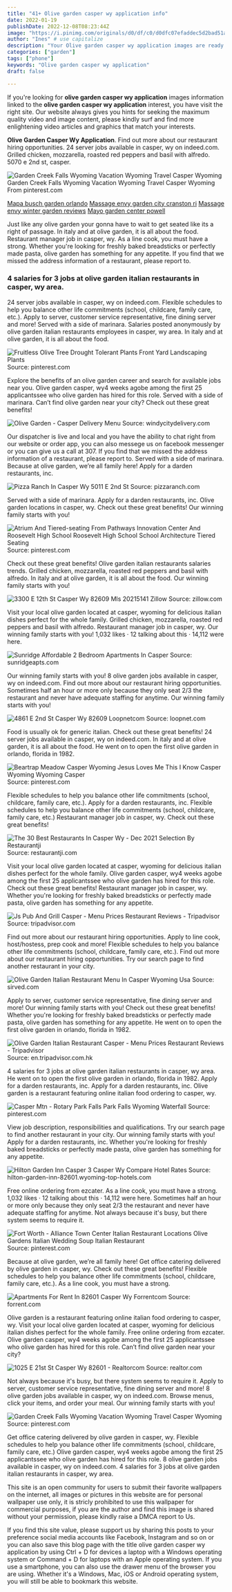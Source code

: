 ```yaml
---
title: "41+ Olive garden casper wy application info"
date: 2022-01-19
publishDate: 2022-12-08T08:23:44Z
image: "https://i.pinimg.com/originals/d0/df/c0/d0dfc07efaddec5d2bad51a0dbf7b23a.jpg"
author: "Ines" # use capitalize
description: "Your Olive garden casper wy application images are ready in this website. Olive garden casper wy application are a topic that is being searched for and liked by netizens today. You can Download the Olive garden casper wy application files here. Get all free photos and vectors."
categories: ["garden"]
tags: ["phone"]
keywords: "Olive garden casper wy application"
draft: false

---
```


If you're looking for **olive garden casper wy application** images information linked to the **olive garden casper wy application** interest, you have visit the right  site.  Our website always  gives you  hints  for seeking  the maximum  quality video and image  content, please kindly surf and find more enlightening video articles and graphics  that match your interests.

**Olive Garden Casper Wy Application**. Find out more about our restaurant hiring opportunities. 24 server jobs available in casper, wy on indeed.com. Grilled chicken, mozzarella, roasted red peppers and basil with alfredo. 5070 e 2nd st, casper.

![Garden Creek Falls Wyoming Vacation Wyoming Travel Casper Wyoming](https://i.pinimg.com/originals/d0/df/c0/d0dfc07efaddec5d2bad51a0dbf7b23a.jpg "Garden Creek Falls Wyoming Vacation Wyoming Travel Casper Wyoming")
Garden Creek Falls Wyoming Vacation Wyoming Travel Casper Wyoming From pinterest.com

[Mapa busch garden orlando](/mapa-busch-garden-orlando/)
[Massage envy garden city cranston ri](/massage-envy-garden-city-cranston-ri/)
[Massage envy winter garden reviews](/massage-envy-winter-garden-reviews/)
[Mayo garden center powell](/mayo-garden-center-powell/)

Just like any olive garden your gonna have to wait to get seated like its a right of passage. In italy and at olive garden, it is all about the food. Restaurant manager job in casper, wy. As a line cook, you must have a strong. Whether you&#039;re looking for freshly baked breadsticks or perfectly made pasta, olive garden has something for any appetite. If you find that we missed the address information of a restaurant, please report to.

### 4 salaries for 3 jobs at olive garden italian restaurants in casper, wy area.

24 server jobs available in casper, wy on indeed.com. Flexible schedules to help you balance other life commitments (school, childcare, family care, etc.). Apply to server, customer service representative, fine dining server and more! Served with a side of marinara. Salaries posted anonymously by olive garden italian restaurants employees in casper, wy area. In italy and at olive garden, it is all about the food.


![Fruitless Olive Tree Drought Tolerant Plants Front Yard Landscaping Plants](https://i.pinimg.com/originals/da/56/d5/da56d53f7c89dfac589b2bec0033d3a7.jpg "Fruitless Olive Tree Drought Tolerant Plants Front Yard Landscaping Plants")
Source: pinterest.com

Explore the benefits of an olive garden career and search for available jobs near you. Olive garden casper, wy4 weeks agobe among the first 25 applicantssee who olive garden has hired for this role. Served with a side of marinara. Can’t find olive garden near your city? Check out these great benefits!

![Olive Garden - Casper Delivery Menu](https://www.windycitydelivery.com/custom/Downtown-Casper-Aerial.jpg "Olive Garden - Casper Delivery Menu")
Source: windycitydelivery.com

Our dispatcher is live and local and you have the ability to chat right from our website or order app, you can also messege us on facebook messenger or you can give us a call at 307. If you find that we missed the address information of a restaurant, please report to. Served with a side of marinara. Because at olive garden, we’re all family here! Apply for a darden restaurants, inc.

![Pizza Ranch In Casper Wy 5011 E 2nd St](https://dynl.mktgcdn.com/p/EEO2iKYRlAGgJWMtzXjYcotDLjlKxbaQMLIeNu6JwQw/344x240.jpg "Pizza Ranch In Casper Wy 5011 E 2nd St")
Source: pizzaranch.com

Served with a side of marinara. Apply for a darden restaurants, inc. Olive garden locations in casper, wy. Check out these great benefits! Our winning family starts with you!

![Atrium And Tiered-seating From Pathways Innovation Center And Roosevelt High School Roosevelt High School School Architecture Tiered Seating](https://i.pinimg.com/originals/18/33/20/1833201ca99378782bc4154b35793001.jpg "Atrium And Tiered-seating From Pathways Innovation Center And Roosevelt High School Roosevelt High School School Architecture Tiered Seating")
Source: pinterest.com

Check out these great benefits! Olive garden italian restaurants salaries trends. Grilled chicken, mozzarella, roasted red peppers and basil with alfredo. In italy and at olive garden, it is all about the food. Our winning family starts with you!

![3300 E 12th St Casper Wy 82609 Mls 20215141 Zillow](https://photos.zillowstatic.com/fp/80e9eeb4f381222e575db81651df56da-cc_ft_576.jpg "3300 E 12th St Casper Wy 82609 Mls 20215141 Zillow")
Source: zillow.com

Visit your local olive garden located at casper, wyoming for delicious italian dishes perfect for the whole family. Grilled chicken, mozzarella, roasted red peppers and basil with alfredo. Restaurant manager job in casper, wy. Our winning family starts with you! 1,032 likes · 12 talking about this · 14,112 were here.

![Sunridge Affordable 2 Bedroom Apartments In Casper](https://s3-us-west-2.amazonaws.com/mktapts/images/material/37SUR/homebg.jpg "Sunridge Affordable 2 Bedroom Apartments In Casper")
Source: sunridgeapts.com

Our winning family starts with you! 8 olive garden jobs available in casper, wy on indeed.com. Find out more about our restaurant hiring opportunities. Sometimes half an hour or more only because they only seat 2/3 the restaurant and never have adequate staffing for anytime. Our winning family starts with you!

![4861 E 2nd St Casper Wy 82609 Loopnetcom](https://images1.loopnet.com/i2/7Oiotn7Vnye6TAEyv0mQaarfkX6wDQx2XtvkCnIQGzM/112/image.jpg "4861 E 2nd St Casper Wy 82609 Loopnetcom")
Source: loopnet.com

Food is usually ok for generic italian. Check out these great benefits! 24 server jobs available in casper, wy on indeed.com. In italy and at olive garden, it is all about the food. He went on to open the first olive garden in orlando, florida in 1982.

![Beartrap Meadow Casper Wyoming Jesus Loves Me This I Know Casper Wyoming Wyoming Casper](https://i.pinimg.com/originals/f5/8e/46/f58e460d0a1e6570ec709e6ad8e6b2e0.jpg "Beartrap Meadow Casper Wyoming Jesus Loves Me This I Know Casper Wyoming Wyoming Casper")
Source: pinterest.com

Flexible schedules to help you balance other life commitments (school, childcare, family care, etc.). Apply for a darden restaurants, inc. Flexible schedules to help you balance other life commitments (school, childcare, family care, etc.) Restaurant manager job in casper, wy. Check out these great benefits!

![The 30 Best Restaurants In Casper Wy - Dec 2021 Selection By Restaurantji](https://cdn3.localdatacdn.com/wy/casper/3490359/original/GsC3Czynel.jpg "The 30 Best Restaurants In Casper Wy - Dec 2021 Selection By Restaurantji")
Source: restaurantji.com

Visit your local olive garden located at casper, wyoming for delicious italian dishes perfect for the whole family. Olive garden casper, wy4 weeks agobe among the first 25 applicantssee who olive garden has hired for this role. Check out these great benefits! Restaurant manager job in casper, wy. Whether you&#039;re looking for freshly baked breadsticks or perfectly made pasta, olive garden has something for any appetite.

![Js Pub And Grill Casper - Menu Prices Restaurant Reviews - Tripadvisor](https://media-cdn.tripadvisor.com/media/photo-s/0e/f3/fb/0b/20170412-120606-largejpg.jpg "Js Pub And Grill Casper - Menu Prices Restaurant Reviews - Tripadvisor")
Source: tripadvisor.com

Find out more about our restaurant hiring opportunities. Apply to line cook, host/hostess, prep cook and more! Flexible schedules to help you balance other life commitments (school, childcare, family care, etc.). Find out more about our restaurant hiring opportunities. Try our search page to find another restaurant in your city.

![Olive Garden Italian Restaurant Menu In Casper Wyoming Usa](https://s3-us-west-2.amazonaws.com/mfcollectnew/ChIJk9vqLZawGYgRKOep_QqLkSM/e0hRcmOubmfDVMcp.jpg "Olive Garden Italian Restaurant Menu In Casper Wyoming Usa")
Source: sirved.com

Apply to server, customer service representative, fine dining server and more! Our winning family starts with you! Check out these great benefits! Whether you&#039;re looking for freshly baked breadsticks or perfectly made pasta, olive garden has something for any appetite. He went on to open the first olive garden in orlando, florida in 1982.

![Olive Garden Italian Restaurant Casper - Menu Prices Restaurant Reviews - Tripadvisor](https://media-cdn.tripadvisor.com/media/photo-s/0c/61/c4/ba/ta-img-20160804-181816.jpg "Olive Garden Italian Restaurant Casper - Menu Prices Restaurant Reviews - Tripadvisor")
Source: en.tripadvisor.com.hk

4 salaries for 3 jobs at olive garden italian restaurants in casper, wy area. He went on to open the first olive garden in orlando, florida in 1982. Apply for a darden restaurants, inc. Apply for a darden restaurants, inc. Olive garden is a restaurant featuring online italian food ordering to casper, wy.

![Casper Mtn - Rotary Park Falls Park Falls Wyoming Waterfall](https://i.pinimg.com/originals/2f/1d/b7/2f1db729127e05e1112d83110d69e432.jpg "Casper Mtn - Rotary Park Falls Park Falls Wyoming Waterfall")
Source: pinterest.com

View job description, responsibilities and qualifications. Try our search page to find another restaurant in your city. Our winning family starts with you! Apply for a darden restaurants, inc. Whether you&#039;re looking for freshly baked breadsticks or perfectly made pasta, olive garden has something for any appetite.

![Hilton Garden Inn Casper 3 Casper Wy Compare Hotel Rates](https://hilton-garden-inn-82601.wyoming-top-hotels.com/data/Photos/350x400/6998/699841/699841579.JPEG "Hilton Garden Inn Casper 3 Casper Wy Compare Hotel Rates")
Source: hilton-garden-inn-82601.wyoming-top-hotels.com

Free online ordering from ezcater. As a line cook, you must have a strong. 1,032 likes · 12 talking about this · 14,112 were here. Sometimes half an hour or more only because they only seat 2/3 the restaurant and never have adequate staffing for anytime. Not always because it&#039;s busy, but there system seems to require it.

![Fort Worth - Alliance Town Center Italian Restaurant Locations Olive Gardens Italian Wedding Soup Italian Restaurant](https://i.pinimg.com/originals/89/2a/62/892a62210927f4374c00c63ea0d957c7.jpg "Fort Worth - Alliance Town Center Italian Restaurant Locations Olive Gardens Italian Wedding Soup Italian Restaurant")
Source: pinterest.com

Because at olive garden, we’re all family here! Get office catering delivered by olive garden in casper, wy. Check out these great benefits! Flexible schedules to help you balance other life commitments (school, childcare, family care, etc.). As a line cook, you must have a strong.

![Apartments For Rent In 82601 Casper Wy Forrentcom](https://images1.forrent.com/i2/W77MUougWwHcfvrsEd7tcUK9arOLz4W1tPUGTJv91yA/117/image.jpg "Apartments For Rent In 82601 Casper Wy Forrentcom")
Source: forrent.com

Olive garden is a restaurant featuring online italian food ordering to casper, wy. Visit your local olive garden located at casper, wyoming for delicious italian dishes perfect for the whole family. Free online ordering from ezcater. Olive garden casper, wy4 weeks agobe among the first 25 applicantssee who olive garden has hired for this role. Can’t find olive garden near your city?

![1025 E 21st St Casper Wy 82601 - Realtorcom](https://ap.rdcpix.com/1501397694/cb1f92b12bff56f87e08912810ced2a2l-m0xd-w640_h480_q80.jpg "1025 E 21st St Casper Wy 82601 - Realtorcom")
Source: realtor.com

Not always because it&#039;s busy, but there system seems to require it. Apply to server, customer service representative, fine dining server and more! 8 olive garden jobs available in casper, wy on indeed.com. Browse menus, click your items, and order your meal. Our winning family starts with you!

![Garden Creek Falls Wyoming Vacation Wyoming Travel Casper Wyoming](https://i.pinimg.com/originals/d0/df/c0/d0dfc07efaddec5d2bad51a0dbf7b23a.jpg "Garden Creek Falls Wyoming Vacation Wyoming Travel Casper Wyoming")
Source: pinterest.com

Get office catering delivered by olive garden in casper, wy. Flexible schedules to help you balance other life commitments (school, childcare, family care, etc.) Olive garden casper, wy4 weeks agobe among the first 25 applicantssee who olive garden has hired for this role. 8 olive garden jobs available in casper, wy on indeed.com. 4 salaries for 3 jobs at olive garden italian restaurants in casper, wy area.

This site is an open community for users to submit their favorite wallpapers on the internet, all images or pictures in this website are for personal wallpaper use only, it is stricly prohibited to use this wallpaper for commercial purposes, if you are the author and find this image is shared without your permission, please kindly raise a DMCA report to Us.

If you find this site value, please support us by sharing this posts to your preference social media accounts like Facebook, Instagram and so on or you can also save this blog page with the title olive garden casper wy application by using Ctrl + D for devices a laptop with a Windows operating system or Command + D for laptops with an Apple operating system. If you use a smartphone, you can also use the drawer menu of the browser you are using. Whether it's a Windows, Mac, iOS or Android operating system, you will still be able to bookmark this website.
